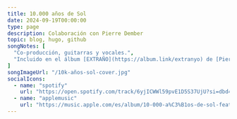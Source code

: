 ```yaml
---
title: 10.000 años de Sol
date: 2024-09-19T00:00:00
type: page
description: Colaboración con Pierre Dember
topic: blog, hugo, github
songNotes: [
  "Co-producción, guitarras y vocales.",
  "Incluido en el álbum [EXTRAÑO](https://album.link/extranyo) de [Pierre Dember](https://www.instagram.com/pierredember/)."
]
songImageUrl: "/10k-años-sol-cover.jpg"
socialIcons:
  - name: "spotify"
    url: "https://open.spotify.com/track/6yjICWWl59pvE1D5S37UjU?si=dbd48de9b6ed4447"
  - name: "applemusic"
    url: "https://music.apple.com/es/album/10-000-a%C3%B1os-de-sol-feat-juanddddiego/1759465521?i=1759465532"
---
```

